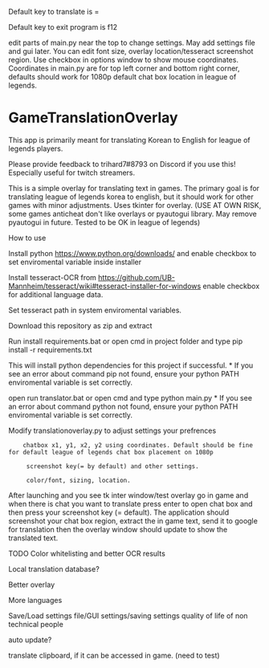 Default key to translate is =

Default key to exit program is f12

edit parts of main.py near the top to change settings. May add settings file and gui later.
      You can edit font size, overlay location/tesseract screenshot region. Use checkbox in options window to show mouse coordinates. Coordinates in main.py are for top left corner and bottom right corner, defaults should work for 1080p default chat box location in league of legends.

# GameTranslationOverlay
This app is primarily meant for translating Korean to English for league of legends players.

Please provide feedback to trihard7#8793 on Discord if you use this!
Especially useful for twitch streamers.

This is a simple overlay for translating text in games. The primary goal is for translating league of legends korea to english, but it should work for other games with minor adjustments. 
Uses tkinter for overlay. (USE AT OWN RISK, some games anticheat don't like overlays or pyautogui library. May remove pyautogui in future. Tested to be OK in league of legends)

How to use

Install python https://www.python.org/downloads/ and enable checkbox to set enviromental variable inside installer

Install tesseract-OCR from https://github.com/UB-Mannheim/tesseract/wiki#tesseract-installer-for-windows enable checkbox for additional language data. 

Set tesseract path in system enviromental variables.

Download this repository as zip and extract

Run install requirements.bat or open cmd in project folder and type pip install -r requirements.txt

This will install python dependencies for this project if successful. * If you see an error about command pip not found, ensure your python PATH enviromental variable is set correctly.

open run translator.bat or open cmd and type python main.py * If you see an error about command python not found, ensure your python PATH enviromental variable is set correctly.


Modify translationoverlay.py to adjust settings your prefrences 

        chatbox x1, y1, x2, y2 using coordinates. Default should be fine for default league of legends chat box placement on 1080p
  
         screenshot key(= by default) and other settings.
  
         color/font, sizing, location. 


After launching and you see tk inter window/test overlay go in game and when there is chat you want to translate press enter to open chat box and then press your screenshot key (= default). The application should screenshot your chat box region, extract the in game text, send it to google for translation then the overlay window should update to show the translated text. 


TODO
Color whitelisting and better OCR results

Local translation database?

Better overlay

More languages

Save/Load settings file/GUI settings/saving settings quality of life of non technical people

auto update?

translate clipboard, if it can be accessed in game. (need to test)
